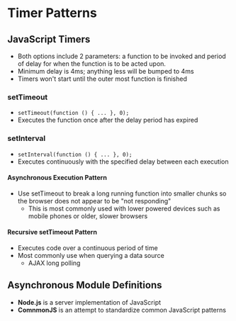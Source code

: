 # Timer Patterns

## JavaScript Timers

- Both options include 2 parameters: a function to be invoked and period of delay for when the function is to be acted upon.
- Minimum delay is 4ms; anything less will be bumped to 4ms
- Timers won't start until the outer most function is finished

### setTimeout

- `setTimeout(function () { ... }, 0);`
- Executes the function once after the delay period has expired

### setInterval

- `setInterval(function () { ... }, 0);`
- Executes continuously with the specified delay between each execution

#### Asynchronous Execution Pattern

- Use setTimeout to break a long running function into smaller chunks so the browser does not appear to be "not responding"
  - This is most commonly used with lower powered devices such as mobile phones or older, slower browsers

#### Recursive setTimeout Pattern

- Executes code over a continuous period of time
- Most commonly use when querying a data source
  - AJAX long polling

## Asynchronous Module Definitions

- **Node.js** is a server implementation of JavaScript
- **ComnmonJS** is an attempt to standardize common JavaScript patterns